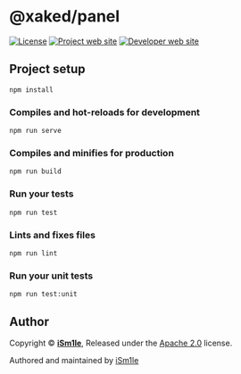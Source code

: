 # @xaked/panel

[![License](https://img.shields.io/badge/License-apache--2.0-green.svg?longCache=true&style=flat-square)](https://github.com/xaked/panel/blob/master/LICENSE)
[![Project web site](https://img.shields.io/badge/Project%20site-panel.xaked.com-blue.svg?longCache=true&style=flat-square)](https://panel.xaked.com/)
[![Developer web site](https://img.shields.io/badge/Developer%20site-xaked.com-blue.svg?longCache=true&style=flat-square)](https://xaked.com/)

## Project setup
```
npm install
```

### Compiles and hot-reloads for development
```
npm run serve
```

### Compiles and minifies for production
```
npm run build
```

### Run your tests
```
npm run test
```

### Lints and fixes files
```
npm run lint
```

### Run your unit tests
```
npm run test:unit
```

## Author

Copyright © **[iSm1le](https://github.com/iSm1le/)**, Released under the [Apache 2.0](https://github.com/iSm1le/kpois-pages/blob/master/LICENSE) license.

Authored and maintained by [iSm1le](https://github.com/iSm1le)
